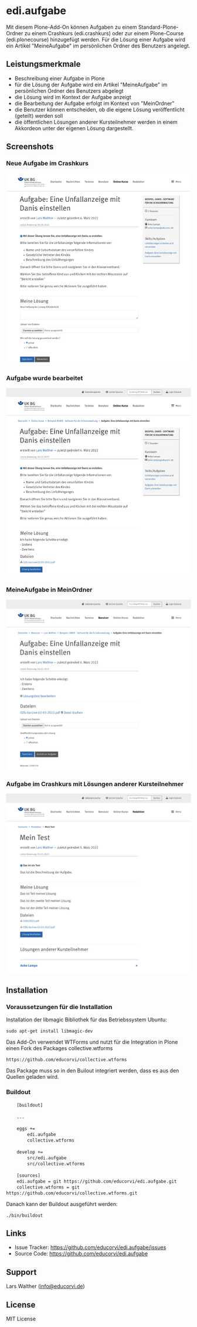 # edi.aufgabe

Mit diesem Plone-Add-On können Aufgaben zu einem Standard-Plone-Ordner zu einem Crashkurs 
(edi.crashkurs) oder zur einem Plone-Course (edi.plonecourse) hinzugefügt werden. Für die Lösung
einer Aufgabe wird ein Artikel "MeineAufgabe" im persönlichen Ordner des Benutzers angelegt.

## Leistungsmerkmale

- Beschreibung einer Aufgabe in Plone
- für die Lösung der Aufgabe wird ein Artikel "MeineAufgabe" im persönlichen Ordner des Benutzers abgelegt
- die Lösung wird im Kontext der Aufgabe anzeigt
- die Bearbeitung der Aufgabe erfolgt im Kontext von "MeinOrdner"
- die Benutzer können entscheiden, ob die eigene Lösung veröffentlicht (geteilt) werden soll
- die öffentlichen Lösungen anderer Kursteilnehmer werden in einem Akkordeon unter der eigenen Lösung dargestellt.

## Screenshots

### Neue Aufgabe im Crashkurs

![Neue Aufgabe im Crashkurs](images/neue_Aufgabe_im_Kurs.png "Neue Aufgabe im Crashkurs")

### Aufgabe wurde bearbeitet

![Aufgabe wurde bearbeitet](images/Aufgabe_bearbeitet.png "Aufgabe wurde bearbeitet")

### MeineAufgabe in MeinOrdner

![MeineAufgabe in MeinOrdner](images/Aufgabe_in_MeinOrdner.png "MeineAufgabe in MeinOrdner")

### Aufgabe im Crashkurs mit Lösungen anderer Kursteilnehmer

![Aufgabe mit Lösungen anderer Kursteilnehmer](images/Aufgabe_mit_Gruppenloesungen.png "Aufgabe mit Lösungen anderer Kursteilnehmer")


## Installation

### Voraussetzungen für die Installation

Installation der libmagic Bibliothek für das Betriebssystem Ubuntu:

```
sudo apt-get install libmagic-dev
```

Das Add-On verwendet WTForms und nutzt für die Integration in Plone einen Fork des Packages collective.wtforms

```
https://github.com/educorvi/collective.wtforms
```

Das Package muss so in den Builout integriert werden, dass es aus den Quellen geladen wird.

### Buildout

```
    [buildout]

    ...

    eggs +=
        edi.aufgabe
        collective.wtforms

    develop +=
        src/edi.aufgabe
        src/collective.wtforms

    [sources]
    edi.aufgabe = git https://github.com/educorvi/edi.aufgabe.git
    collective.wtforms = git https://github.com/educorvi/collective.wtforms.git
```

Danach kann der Buildout ausgeführt werden:

```
./bin/buildout
```

## Links

- Issue Tracker: https://github.com/educorvi/edi.aufgabe/issues
- Source Code: https://github.com/educorvi/edi.aufgabe

## Support

Lars Walther (info@educorvi.de)


License
-------

MIT License
